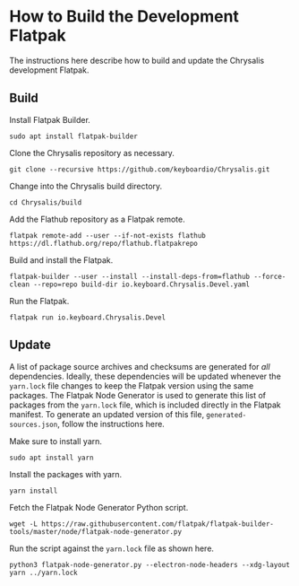 # How to Build the Development Flatpak

The instructions here describe how to build and update the Chrysalis development Flatpak.

## Build

Install Flatpak Builder.

    sudo apt install flatpak-builder

Clone the Chrysalis repository as necessary.

    git clone --recursive https://github.com/keyboardio/Chrysalis.git

Change into the Chrysalis build directory.

    cd Chrysalis/build

Add the Flathub repository as a Flatpak remote.

    flatpak remote-add --user --if-not-exists flathub https://dl.flathub.org/repo/flathub.flatpakrepo

Build and install the Flatpak.

    flatpak-builder --user --install --install-deps-from=flathub --force-clean --repo=repo build-dir io.keyboard.Chrysalis.Devel.yaml

Run the Flatpak.

    flatpak run io.keyboard.Chrysalis.Devel

## Update

A list of package source archives and checksums are generated for *all* dependencies.
Ideally, these dependencies will be updated whenever the `yarn.lock` file changes to keep the Flatpak version using the same packages.
The Flatpak Node Generator is used to generate this list of packages from the `yarn.lock` file, which is included directly in the Flatpak manifest.
To generate an updated version of this file, `generated-sources.json`, follow the instructions here.

Make sure to install yarn.

    sudo apt install yarn

Install the packages with yarn.

    yarn install

Fetch the Flatpak Node Generator Python script.

    wget -L https://raw.githubusercontent.com/flatpak/flatpak-builder-tools/master/node/flatpak-node-generator.py

Run the script against the `yarn.lock` file as shown here.

    python3 flatpak-node-generator.py --electron-node-headers --xdg-layout yarn ../yarn.lock

